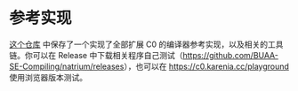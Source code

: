 # 参考实现

[这个仓库][natrium] 中保存了一个实现了全部扩展 C0 的编译器参考实现，以及相关的工具链。你可以在 Release 中下载相关程序自己测试（<https://github.com/BUAA-SE-Compiling/natrium/releases>），也可以在 <https://c0.karenia.cc/playground> 使用浏览器版本测试。

[natrium]: https://github.com/BUAA-SE-Compiling/natrium
